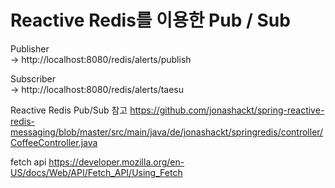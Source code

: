 
# Reactive Redis를 이용한  Pub / Sub

Publisher  
-> http://localhost:8080/redis/alerts/publish  

Subscriber  
-> http://localhost:8080/redis/alerts/taesu

Reactive Redis Pub/Sub 참고
https://github.com/jonashackt/spring-reactive-redis-messaging/blob/master/src/main/java/de/jonashackt/springredis/controller/CoffeeController.java

fetch api
https://developer.mozilla.org/en-US/docs/Web/API/Fetch_API/Using_Fetch